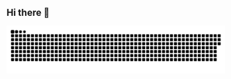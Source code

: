 ## Hi there 👋


![snake gif](https://github.com/FaizanSoc/FaizanSoc/blob/output/github-snake-dark.svg)
